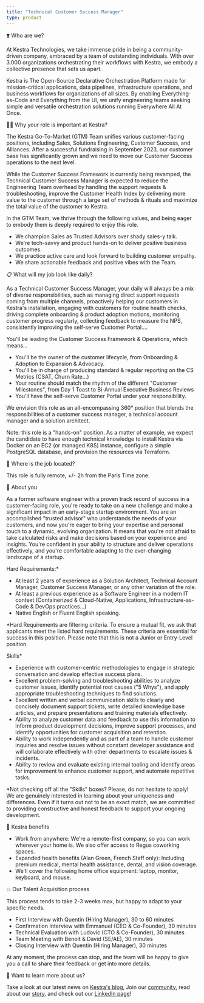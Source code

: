 ```yaml
---
title: "Technical Customer Success Manager"
type: product
---
```


❣️ Who are we?

At Kestra Technologies, we take immense pride in being a community-driven company, embraced by a team of outstanding individuals. With over 3.000 organizations orchestrating their workflows with Kestra, we embody a collective presence that sets us apart.

Kestra is The Open-Source Declarative Orchestration Platform made for mission-critical applications, data pipelines, infrastructure operations, and business workflows for organizations of all sizes. By enabling Everything-as-Code and Everything from the UI, we unify engineering teams seeking simple and versatile orchestration solutions running Everywhere All At Once.

🙏🏾 Why your role is important at Kestra?

The Kestra Go-To-Market (GTM) Team unifies various customer-facing positions, including Sales, Solutions Engineering, Customer Success, and Alliances. After a successful fundraising in September 2023, our customer base has significantly grown and we need to move our Customer Success operations to the next level.

While the Customer Success Framework is currently being revamped, the Technical Customer Success Manager is expected to reduce the Engineering Team overhead by handling the support requests & troubleshooting, improve the Customer Health Index by delivering more value to the customer through a large set of methods & rituals and maximize the total value of the customer to Kestra.

In the GTM Team, we thrive through the following values, and being eager to embody them is deeply required to enjoy this role.

-   We champion Sales as Trusted Advisors over shady sales-y talk.
-   We're tech-savvy and product hands-on to deliver positive business outcomes.
-   We practice active care and look forward to building customer empathy.
-   We share actionable feedback and positive vibes with the Team.

📋 What will my job look like daily?

As a Technical Customer Success Manager, your daily will always be a mix of diverse responsibilities, such as managing direct support requests coming from multiple channels, proactively helping our customers in Kestra's installation, engaging with customers for routine health checks, driving complete onboarding & product adoption motions, monitoring customer progress regularly, collecting feedback to measure the NPS, consistently improving the self-serve Customer Portal....

You'll be leading the Customer Success Framework & Operations, which means...

-   You'll be the owner of the customer lifecycle, from Onboarding & Adoption to Expansion & Advocacy.
-   You'll be in charge of producing standard & regular reporting on the CS Metrics (CSAT, Churn Rate...)
-   Your routine should match the rhythm of the different "Customer Milestones", from Day 1 Toast to Bi-Annual Executive Business Reviews
-   You'll have the self-serve Customer Portal under your responsibility.

We envision this role as an all-encompassing 360° position that blends the responsibilities of a customer success manager, a technical account manager and a solution architect.

Note: this role is a "hands-on" position. As a matter of example, we expect the candidate to have enough technical knowledge to install Kestra via Docker on an EC2 (or managed K8S) instance, configure a simple PostgreSQL database, and provision the resources via Terraform.

📍 Where is the job located?

This role is fully remote, +/- 2h from the Paris Time zone.

💙 About you

As a former software engineer with a proven track record of success in a customer-facing role, you're ready to take on a new challenge and make a significant impact in an early-stage startup environment. You are an accomplished "trusted advisor" who understands the needs of your customers, and now you're eager to bring your expertise and personal touch to a dynamic, evolving organization. It means that you're not afraid to take calculated risks and make decisions based on your experience and insights. You're confident in your ability to structure and deliver operations effectively, and you're comfortable adapting to the ever-changing landscape of a startup.

Hard Requirements:*

-   At least 2 years of experience as a Solution Architect, Technical Account Manager, Customer Success Manager, or any other variation of the role.
-   At least a previous experience as a Software Engineer in a modern IT context (Containerized & Cloud-Native, Applications, Infrastructure-as-Code & DevOps practices...)
-   Native English or Fluent English speaking.

*Hard Requirements are filtering criteria. To ensure a mutual fit, we ask that applicants meet the listed hard requirements. These criteria are essential for success in this position. Please note that this is not a Junior or Entry-Level position.

Skills*

-   Experience with customer-centric methodologies  to engage in strategic conversation and develop effective success plans.
-   Excellent problem-solving and troubleshooting abilities  to analyze customer issues, identify potential root causes ("5 Whys"), and apply appropriate troubleshooting techniques to find solutions.
-   Excellent written and verbal communication skills  to clearly and concisely document support tickets, write detailed knowledge base articles, and prepare presentations and training materials effectively.
-   Ability to analyze customer data and feedback  to use this information to inform product development decisions, improve support processes, and identify opportunities for customer acquisition and retention.
-   Ability to work independently and as part of a team  to handle customer inquiries and resolve issues without constant developer assistance and will collaborate effectively with other departments to escalate issues & incidents.
-   Ability to review and evaluate existing internal tooling  and identify areas for improvement to enhance customer support, and automate repetitive tasks.

*Not checking off all the "Skills" boxes? Please, do not hesitate to apply! We are genuinely interested in learning about your uniqueness and differences. Even if it turns out not to be an exact match, we are committed to providing constructive and honest feedback to support your ongoing development.

👾 Kestra benefits

-   Work from anywhere: We're a remote-first company, so you can work wherever your home is. We also offer access to Regus coworking spaces.
-   Expanded health benefits  (Alan Green, French Staff only): Including premium medical, mental health assistance, dental, and vision coverage.
-   We'll cover the following  home office equipment: laptop, monitor, keyboard, and mouse.

💥 Our Talent Acquisition process

This process tends to take 2-3 weeks max, but happy to adapt to your specific needs.

-   First Interview with Quentin (Hiring Manager), 30 to 60 minutes
-   Confirmation Interview with Emmanuel (CEO & Co-Founder), 30 minutes
-   Technical Evaluation with Ludovic (CTO & Co-Founder), 30 minutes
-   Team Meeting with Benoit & David (SE/AE), 30 minutes
-   Closing Interview with Quentin (Hiring Manager), 30 minutes

At any moment, the process can stop, and the team will be happy to give you a call to share their feedback or get into more details.

📖  Want to learn more about us?

Take a look at our latest news on [Kestra's blog](https://kestra.io/blogs),  Join our [community](https://kestra.io/slack), read about our [story](https://kestra.io/about-us), and check out our [LinkedIn page](https://www.linkedin.com/company/kestra)!